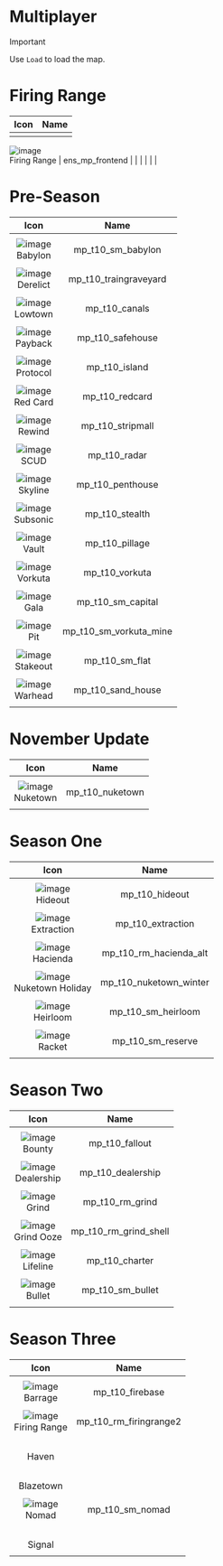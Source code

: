 # Multiplayer 



> [!IMPORTANT]
> 
> Use `Load` to load the map.
>

# Firing Range 

| Icon | Name | 
| :--: | :--: | 
| | | | | 
![image](https://github.com/user-attachments/assets/d23e7034-7fc5-4869-bbb4-ceb1aefc16d5)
<br> Firing Range  | ens_mp_frontend | 
| | | | | 



# Pre-Season

| Icon | Name | 
| :--: | :--: | 
| | | | | 
![image](https://github.com/user-attachments/assets/462fe477-1d08-403c-bbbd-bdb667c336f1)<br> Babylon | mp_t10_sm_babylon | 
| | | | | 
 ![image](https://github.com/user-attachments/assets/a8906917-cb58-4992-b4fb-e6816febb2e4)<br> Derelict | mp_t10_traingraveyard| 
| | | | | 
 ![image](https://github.com/user-attachments/assets/bbfaabe3-074b-4a14-90d9-d5689bb2d7ca)<br> Lowtown  | mp_t10_canals | 
| | | | | 
![image](https://github.com/user-attachments/assets/02bb4de5-0d11-4f05-9796-af641b808d80)<br> Payback  | mp_t10_safehouse | 
| | | | | 
![image](https://github.com/user-attachments/assets/8eae64ca-8190-4c14-8d46-f312565f5b5b)<br> Protocol | mp_t10_island | 
| | | | | 
![image](https://github.com/user-attachments/assets/9c53dd57-1611-4551-83bd-3bdd297d8c9c)<br> Red Card | mp_t10_redcard | 
| | | | | 
![image](https://github.com/user-attachments/assets/3a44ec79-9056-4b43-b41e-6a8131ba7140)<br> Rewind  | mp_t10_stripmall | 
| | | | | 
![image](https://github.com/user-attachments/assets/3a30bd56-61ff-466c-8f19-b42e76f6915f)<br> SCUD | mp_t10_radar | 
| | | | | 
![image](https://github.com/user-attachments/assets/a1e1a698-e05e-46bf-be1a-02dbadb6d5cb)<br> Skyline | mp_t10_penthouse | 
| | | | | 
![image](https://github.com/user-attachments/assets/dae91a79-6be1-4c45-876d-3affa9138ea5)<br> Subsonic | mp_t10_stealth | 
| | | | | 
![image](https://github.com/user-attachments/assets/41fa6edb-1de7-4223-8d7b-93ab1f09f3bb)<br> Vault | mp_t10_pillage | 
| | | | | 
![image](https://github.com/user-attachments/assets/a0f59769-8e99-4272-bb1d-4ae91297663f)<br> Vorkuta | mp_t10_vorkuta | 
| | | | | 
![image](https://github.com/user-attachments/assets/5989537f-45f9-4ffe-b02c-e41f65f97570)<br> Gala | mp_t10_sm_capital | 
| | | | | 
![image](https://github.com/user-attachments/assets/204dbf0a-2864-4daa-b7b1-8df3c270dea7)<br> Pit | mp_t10_sm_vorkuta_mine | 
| | | | | 
![image](https://github.com/user-attachments/assets/b8a10798-8b34-421d-95d5-e87fa67eced4)<br> Stakeout | mp_t10_sm_flat | 
| | | | | 
![image](https://github.com/user-attachments/assets/58a6c501-0104-4b3d-ad40-fb854977033f)<br> Warhead | mp_t10_sand_house | 
| | | | | 



# November Update

| Icon | Name | 
| :--: | :--: | 
| | | | | 
![image](https://github.com/user-attachments/assets/a0e67a6a-c63d-43aa-9cb5-ccd986a4a4eb)<br> Nuketown | mp_t10_nuketown | 
| | | | | 



# Season One

| Icon | Name | 
| :--: | :--: | 
| | | | | 
![image](https://github.com/user-attachments/assets/b8ad0af0-ce70-4bd0-b216-b5fbc9c9ed99)<br> Hideout | mp_t10_hideout | 
| | | | | 
![image](https://github.com/user-attachments/assets/04de4729-7832-4adb-8504-c38e2c57f104)<br> Extraction | mp_t10_extraction | 
| | | | | 
![image](https://github.com/user-attachments/assets/4beb87a6-9f5a-4f7e-8875-4477bb1d2f84)<br> Hacienda | mp_t10_rm_hacienda_alt | 
| | | | | 
![image](https://github.com/user-attachments/assets/4f093079-5294-4679-94e9-a113279bf421)<br> Nuketown Holiday | mp_t10_nuketown_winter | 
| | | | | 
![image](https://github.com/user-attachments/assets/f1596f0c-636f-497a-87a5-d4333cb9315a)<br> Heirloom | mp_t10_sm_heirloom | 
| | | | | 
![image](https://github.com/user-attachments/assets/8bf3bac4-ae61-4522-99cf-eef84badc7ce)<br> Racket | mp_t10_sm_reserve | 
| | | | | 



# Season Two 

| Icon | Name | 
| :--: | :--: | 
| | | | | 
![image](https://github.com/user-attachments/assets/8fac9846-d016-4cf5-8971-4d133688cdeb)<br> Bounty | mp_t10_fallout | 
| | | | | 
![image](https://github.com/user-attachments/assets/54097e62-c284-45fc-abd2-cc1f8cf5b942)<br> Dealership | mp_t10_dealership | 
| | | | | 
![image](https://github.com/user-attachments/assets/07aaa51f-0a73-4638-a262-c315e76c13b0)<br> Grind | mp_t10_rm_grind | 
| | | | | 
![image](https://github.com/user-attachments/assets/087b3985-f557-4244-a646-04e343b38c18)<br> Grind Ooze | mp_t10_rm_grind_shell | 
| | | | | 
![image](https://github.com/user-attachments/assets/66752b73-0d15-4ba6-8ef4-60a96e9d77ad)<br> Lifeline | mp_t10_charter | 
| | | | | 
![image](https://github.com/user-attachments/assets/72518621-b24c-4502-aee3-d10724b7f94b)<br> Bullet | mp_t10_sm_bullet | 
| | | | | 



# Season Three


| Icon | Name | 
| :--: | :--: | 
| | | | | 
![image](https://github.com/user-attachments/assets/6a0d50d7-15ad-4ed9-b7c4-7354ee74fe4f)<br> Barrage | mp_t10_firebase | 
| | | | | 
![image](https://github.com/user-attachments/assets/fc45ffb6-0ca9-4c12-8ebd-28a47cfaf65b)<br> Firing Range | mp_t10_rm_firingrange2 | 
| | | | | 
 <br> Haven | | 
| | | | | 
 <br> Blazetown | | 
| | | | | 
![image](https://github.com/user-attachments/assets/4910b3f4-2586-435c-96e7-e0ca2187a2aa)<br> Nomad | mp_t10_sm_nomad | 
| | | | | 
 <br> Signal | | 
| | | | | 




